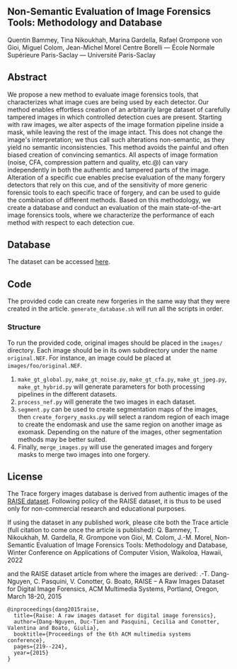 ## Non-Semantic Evaluation of Image Forensics Tools: Methodology and Database
Quentin Bammey, Tina Nikoukhah, Marina Gardella, Rafael Grompone von Gioi, Miguel Colom, Jean-Michel Morel
Centre Borelli — École Normale Supérieure Paris-Saclay — Université Paris-Saclay

## Abstract
We propose a new method to evaluate image forensics tools, that characterizes what image cues are being used by each detector. Our method enables effortless creation of an arbitrarily large dataset of carefully tampered images in which controlled detection cues are present. Starting with raw images, we alter aspects of the image formation pipeline inside a mask, while leaving the rest of the image intact. This does not change the image's interpretation; we thus call such alterations non-semantic, as they yield no semantic inconsistencies.
This method avoids the painful and often biased creation of convincing semantics.
All aspects of image formation (noise, CFA, compression pattern and quality, etc.\@) can vary independently in both the authentic and tampered parts of the image.
Alteration of a specific cue enables precise evaluation of the many forgery detectors that rely on this cue, and of the sensitivity of more generic forensic tools to each specific trace of forgery, and can be used to guide the combination of different methods.
Based on this methodology, we create a database and conduct an evaluation of the main state-of-the-art image forensics tools, where we characterize the performance of each method with respect to each detection cue.

## Database
The dataset can be accessed [here](dev.ipol.im/~qbammey/trace.tar.gz).

## Code
The provided code can create new forgeries in the same way that they were created in the article. `generate_database.sh` will run all the scripts in order.

### Structure
To run the provided code, original images should be placed in the `images/` directory. Each image should be in its own subdirectory under the name `original.NEF`. For instance, an image could be placed at `images/foo/original.NEF`.

1. `make_gt_global.py`, `make_gt_noise.py`, `make_gt_cfa.py`, `make_gt_jpeg.py`, `make_gt_hybrid.py` will generate parameters for both processing pipelines in the different datasets.
2. `process_nef.py` will generate the two images in each dataset.
3. `segment.py` can be used to create segmentation maps of the images, then `create_forgery_masks.py` will select a random region of each image to create the endomask and use the same region on another image as exomask. Depending on the nature of the images, other segmentation methods may be better suited.
4. Finally, `merge_images.py` will use the generated images and forgery masks to merge two images into one forgery.


## License
The Trace forgery images database is derived from authentic images of the [RAISE dataset](http://loki.disi.unitn.it/RAISE).
Following policy of the RAISE dataset, it is thus to be used only for non-commercial research and educational purposes.

If using the dataset in any published work, please cite both the Trace article (full citation to come once the article is published):
Q. Bammey, T. Nikoukhah, M. Gardella, R. Grompone von Gioi, M. Colom, J.-M. Morel, Non-Semantic Evaluation of Image Forensics Tools: Methodology and Database, Winter Conference on Applications of Computer Vision, Waikoloa, Hawaii, 2022

and the RAISE dataset article from where the images are derived:
.-T. Dang-Nguyen, C. Pasquini, V. Conotter, G. Boato, RAISE – A Raw Images Dataset for Digital Image Forensics, ACM Multimedia Systems, Portland, Oregon, March 18-20, 2015
```
@inproceedings{dang2015raise,
  title={Raise: A raw images dataset for digital image forensics},
  author={Dang-Nguyen, Duc-Tien and Pasquini, Cecilia and Conotter, Valentina and Boato, Giulia},
  booktitle={Proceedings of the 6th ACM multimedia systems conference},
  pages={219--224},
  year={2015}
}
```

